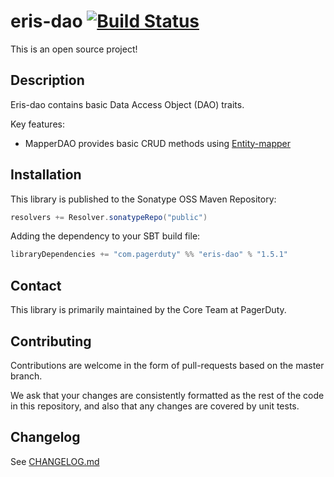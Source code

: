 # eris-dao [![Build Status](https://travis-ci.org/PagerDuty/eris-dao.svg)](https://travis-ci.org/PagerDuty/eris-dao)

This is an open source project!

## Description

Eris-dao contains basic Data Access Object (DAO) traits.

Key features:
 * MapperDAO provides basic CRUD methods using [Entity-mapper](https://github.com/PagerDuty/eris-mapper)

## Installation

This library is published to the Sonatype OSS Maven Repository:
```scala
resolvers += Resolver.sonatypeRepo("public")
```

Adding the dependency to your SBT build file:
```scala
libraryDependencies += "com.pagerduty" %% "eris-dao" % "1.5.1"
```

## Contact

This library is primarily maintained by the Core Team at PagerDuty.

## Contributing

Contributions are welcome in the form of pull-requests based on the master branch.

We ask that your changes are consistently formatted as the rest of the code in this repository, and also that any changes are covered by unit tests.

## Changelog

See [CHANGELOG.md](./CHANGELOG.md)
